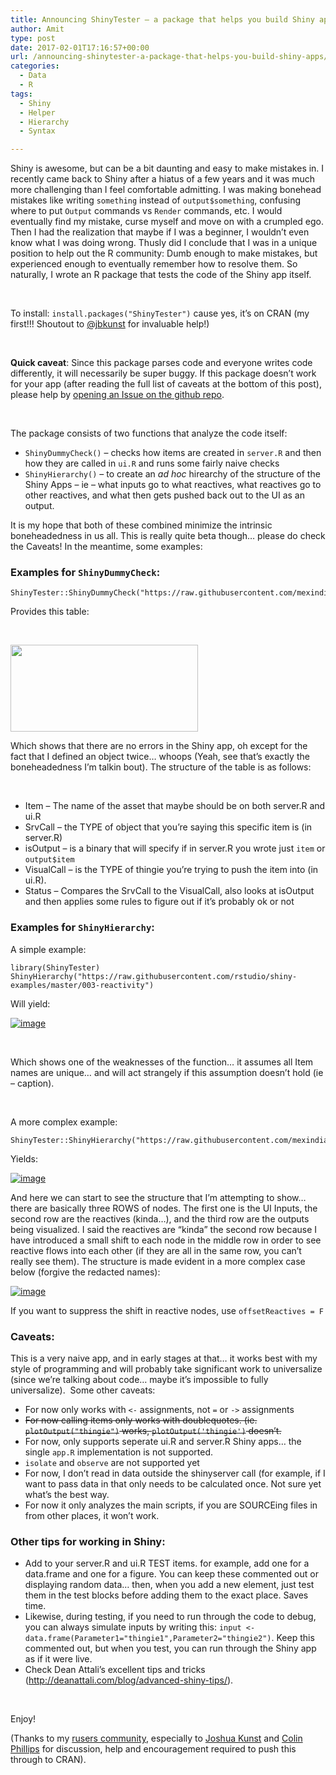 ```yaml
---
title: Announcing ShinyTester – a package that helps you build Shiny apps
author: Amit
type: post
date: 2017-02-01T17:16:57+00:00
url: /announcing-shinytester-a-package-that-helps-you-build-shiny-apps/
categories:
  - Data
  - R
tags:
  - Shiny
  - Helper
  - Hierarchy
  - Syntax

---
```

Shiny is awesome, but can be a bit daunting and easy to make mistakes in. I recently came back to Shiny after a hiatus of a few years and it was much more challenging than I feel comfortable admitting. I was making bonehead mistakes like writing `something` instead of `output$something`, confusing where to put `Output` commands vs `Render` commands, etc. I would eventually find my mistake, curse myself and move on with a crumpled ego. Then I had the realization that maybe if I was a beginner, I wouldn&#8217;t even know what I was doing wrong. Thusly did I conclude that I was in a unique position to help out the R community: Dumb enough to make mistakes, but experienced enough to eventually remember how to resolve them. So naturally, I wrote an R package that tests the code of the Shiny app itself.

&nbsp;

To install: `install.packages("ShinyTester")` cause yes, it&#8217;s on CRAN (my first!!! Shoutout to [@jbkunst][1] for invaluable help!)

&nbsp;

**Quick caveat**: Since this package parses code and everyone writes code differently, it will necessarily be super buggy. If this package doesn&#8217;t work for your app (after reading the full list of caveats at the bottom of this post), please help by [opening an Issue on the github repo][2].

&nbsp;

The package consists of two functions that analyze the code itself:

  * `ShinyDummyCheck()` &#8211; checks how items are created in `server.R` and then how they are called in `ui.R` and runs some fairly naive checks
  * `ShinyHierarchy()` &#8211; to create an _ad hoc_ hirearchy of the structure of the Shiny Apps &#8211; ie &#8211; what inputs go to what reactives, what reactives go to other reactives, and what then gets pushed back out to the UI as an output.

It is my hope that both of these combined minimize the intrinsic boneheadedness in us all. This is really quite beta though&#8230; please do check the Caveats! In the meantime, some examples:

### Examples for `ShinyDummyCheck`:

    ShinyTester::ShinyDummyCheck("https://raw.githubusercontent.com/mexindian/ShinyServer/master/LineSelector")
    

Provides this table:

&nbsp;

[<img class="alignnone size-medium wp-image-728" src="https://i1.wp.com/amitkohli.com/wp-content/uploads/2017/02/shinyDummyCheck.png?resize=300%2C139" alt="" width="300" height="139" srcset="https://i1.wp.com/amitkohli.com/wp-content/uploads/2017/02/shinyDummyCheck.png?resize=300%2C139 300w, https://i1.wp.com/amitkohli.com/wp-content/uploads/2017/02/shinyDummyCheck.png?w=467 467w" sizes="(max-width: 300px) 100vw, 300px" data-recalc-dims="1" />][3]

Which shows that there are no errors in the Shiny app, oh except for the fact that I defined an object twice&#8230; whoops (Yeah, see that&#8217;s exactly the boneheadedness I&#8217;m talkin bout). The structure of the table is as follows:

&nbsp;

  * Item &#8211; The name of the asset that maybe should be on both server.R and ui.R
  * SrvCall &#8211; the TYPE of object that you&#8217;re saying this specific item is (in server.R)
  * isOutput &#8211; is a binary that will specify if in server.R you wrote just `item` or `output$item`
  * VisualCall &#8211; is the TYPE of thingie you&#8217;re trying to push the item into (in ui.R).
  * Status &#8211; Compares the SrvCall to the VisualCall, also looks at isOutput and then applies some rules to figure out if it&#8217;s probably ok or not

### Examples for `ShinyHierarchy`:

A simple example:

    library(ShinyTester)
    ShinyHierarchy("https://raw.githubusercontent.com/rstudio/shiny-examples/master/003-reactivity")
    

Will yield:

<a href="https://i1.wp.com/cloud.githubusercontent.com/assets/8094091/21746544/7830f6b2-d50e-11e6-8583-c90670786adc.png?ssl=1" target="_blank"><img src="https://i1.wp.com/cloud.githubusercontent.com/assets/8094091/21746544/7830f6b2-d50e-11e6-8583-c90670786adc.png?w=750&#038;ssl=1" alt="image" data-recalc-dims="1" /></a>

&nbsp;

Which shows one of the weaknesses of the function&#8230; it assumes all Item names are unique&#8230; and will act strangely if this assumption doesn&#8217;t hold (ie &#8211; caption).

&nbsp;

A more complex example:

    ShinyTester::ShinyHierarchy("https://raw.githubusercontent.com/mexindian/ShinyServer/master/LineSelector")
    

Yields:

<a href="https://i1.wp.com/cloud.githubusercontent.com/assets/8094091/21746698/169dcdc0-d514-11e6-88ed-357d37293b65.png?ssl=1" target="_blank"><img src="https://i1.wp.com/cloud.githubusercontent.com/assets/8094091/21746698/169dcdc0-d514-11e6-88ed-357d37293b65.png?w=750&#038;ssl=1" alt="image" data-recalc-dims="1" /></a>

And here we can start to see the structure that I&#8217;m attempting to show&#8230; there are basically three ROWS of nodes. The first one is the UI Inputs, the second row are the reactives (kinda&#8230;), and the third row are the outputs being visualized. I said the reactives are &#8220;kinda&#8221; the second row because I have introduced a small shift to each node in the middle row in order to see reactive flows into each other (if they are all in the same row, you can&#8217;t really see them). The structure is made evident in a more complex case below (forgive the redacted names):

<a href="https://i0.wp.com/cloud.githubusercontent.com/assets/8094091/21746742/67a21a86-d515-11e6-96d4-5456b54a7747.png?ssl=1" target="_blank"><img src="https://i0.wp.com/cloud.githubusercontent.com/assets/8094091/21746742/67a21a86-d515-11e6-96d4-5456b54a7747.png?w=750&#038;ssl=1" alt="image" data-recalc-dims="1" /></a>

If you want to suppress the shift in reactive nodes, use `offsetReactives = F`

### Caveats:

This is a very naive app, and in early stages at that&#8230; it works best with my style of programming and will probably take significant work to universalize (since we&#8217;re talking about code&#8230; maybe it&#8217;s impossible to fully universalize).  Some other caveats:

  * For now only works with `<-` assignments, not `=` or `->` assignments
  * <del>For now calling items only works with doublequotes. (ie. <code>plotOutput("thingie")</code> works, <code>plotOutput('thingie')</code> doesn&#8217;t.</del>
  * For now, only supports seperate ui.R and server.R Shiny apps&#8230; the single `app.R` implementation is not supported.
  * `isolate` and `observe` are not supported yet
  * For now, I don&#8217;t read in data outside the shinyserver call (for example, if I want to pass data in that only needs to be calculated once. Not sure yet what&#8217;s the best way.
  * For now it only analyzes the main scripts, if you are SOURCEing files in from other places, it won&#8217;t work.

### Other tips for working in Shiny:

  * Add to your server.R and ui.R TEST items. for example, add one for a data.frame and one for a figure. You can keep these commented out or displaying random data&#8230; then, when you add a new element, just test them in the test blocks before adding them to the exact place. Saves time.
  * Likewise, during testing, if you need to run through the code to debug, you can always simulate inputs by writing this: `input <- data.frame(Parameter1="thingie1",Parameter2="thingie2")`. Keep this commented out, but when you test, you can run through the Shiny app as if it were live.
  * Check Dean Attali&#8217;s excellent tips and tricks (<http://deanattali.com/blog/advanced-shiny-tips/>).

&nbsp;

Enjoy!

(Thanks to my [rusers community][4], especially to [Joshua Kunst][1] and [Colin Phillips][5] for discussion, help and encouragement required to push this through to CRAN).

 [1]: http://jkunst.com
 [2]: https://github.com/mexindian/ShinyTester/issues
 [3]: https://i1.wp.com/amitkohli.com/wp-content/uploads/2017/02/shinyDummyCheck.png
 [4]: http://rusers.co
 [5]: http://www.pivotsciences.com